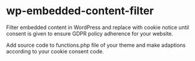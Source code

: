# wp-embedded-content-filter
Filter embedded content in WordPress and replace with cookie notice until consent is given to ensure GDPR policy adherence for your website.

Add source code to functions.php file of your theme and make adaptions according to your cookie consent code.
